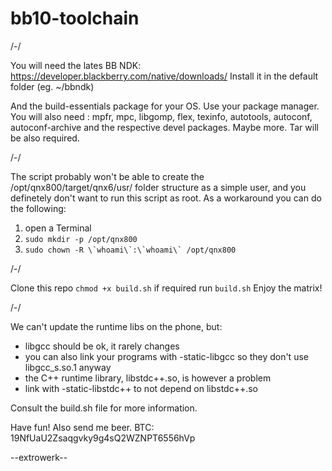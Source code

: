 # bb10-toolchain

/-/

You will need the lates BB NDK:
https://developer.blackberry.com/native/downloads/
Install it in the default folder (eg. ~/bbndk)

And the build-essentials package for your OS. Use your package manager.
You will also need : mpfr, mpc, libgomp, flex, texinfo, autotools, autoconf, autoconf-archive and the respective devel packages. Maybe more.
Tar will be also required.

/-/

The script probably won't be able to create the /opt/qnx800/target/qnx6/usr/ folder structure as a simple user, and you  definetely don't want to run this script as root.
As a workaround you can do the following:

1) open a Terminal
2) ```sudo mkdir -p /opt/qnx800```
3) ```sudo chown -R \`whoami\`:\`whoami\` /opt/qnx800```

/-/

Clone this repo
```chmod +x build.sh``` if required
run ```build.sh```
Enjoy the matrix!

/-/

We can't update the runtime libs on the phone, but:
- libgcc should be ok, it rarely changes
- you can also link your programs with -static-libgcc so they don't use libgcc_s.so.1 anyway
- the C++ runtime library, libstdc++.so, is however a problem
- link with -static-libstdc++ to not depend on libstdc++.so

Consult the build.sh file for more information.

Have fun!
Also send me beer.
BTC: 19NfUaU2Zsaqgvky9g4sQ2WZNPT6556hVp

--extrowerk--
